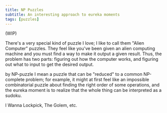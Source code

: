 ```yaml
---
title: NP Puzzles
subtitle: An interesting approach to eureka moments
tags: [puzzles]
---
```


(WIP)

There's a very special kind of puzzle I love; I like to call them "Alien Computer" puzzles. They feel like you've been given an alien
computing machine and you must find a way to make it output a given result. Thus, the problem has two parts: figuring out how the 
computer works, and figuring out what to input to get the desired output.

by NP-puzzle I mean a puzzle that can be "reduced" to a common NP-complete problem; for example, it might at first feel
 like an impossible combinatorial puzzle about finding the right order of some operations, and the eureka moment is to realize that
 the whole thing can be interpreted as a sudoku.
 
I Wanna Lockpick, The Golem, etc.